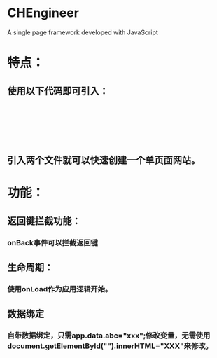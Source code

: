 # CHEngineer
A single page framework developed with JavaScript
# 特点：
## 使用以下代码即可引入：
<pre><code>

<link rel="stylesheet" href="chEngineer.css">
<script src="chEngineer.js"></script><!--导入CH引擎（重要！！！）-->

</pre></code>

## 引入两个文件就可以快速创建一个单页面网站。

# 功能：
## 返回键拦截功能：
### onBack事件可以拦截返回键

## 生命周期：
### 使用onLoad作为应用逻辑开始。

## 数据绑定
### 自带数据绑定，只需app.data.abc="xxx";修改变量，无需使用document.getElementById("").innerHTML="XXX"来修改。






